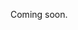 Coming soon.

<!-- 
  @todo 
  Explain how to copy an existing event.
  Mention that the copy will not be kept in sync with the original.
  Permissions: Who can make a copy?
-->

